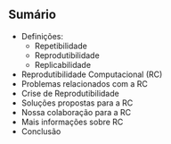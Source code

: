 ## Sumário

- Definições:
  - Repetibilidade
  - Reprodutibilidade
  - Replicabilidade
- Reprodutibilidade Computacional (RC)
- Problemas relacionados com a RC
- Crise de Reprodutibilidade
- Soluções propostas para a RC
- Nossa colaboração para a RC
- Mais informações sobre RC
- Conclusão
